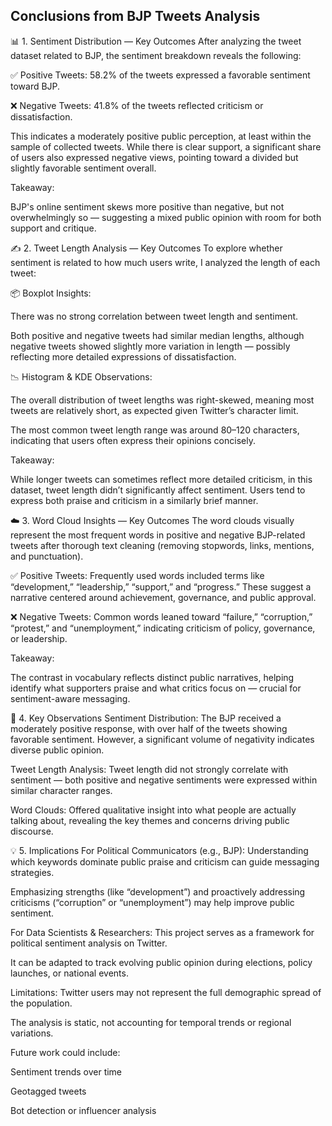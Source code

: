 ## Conclusions from BJP Tweets Analysis

📊 1. Sentiment Distribution — Key Outcomes
After analyzing the tweet dataset related to BJP, the sentiment breakdown reveals the following:

✅ Positive Tweets: 58.2% of the tweets expressed a favorable sentiment toward BJP.

❌ Negative Tweets: 41.8% of the tweets reflected criticism or dissatisfaction.

This indicates a moderately positive public perception, at least within the sample of collected tweets. While there is clear support, a significant share of users also expressed negative views, pointing toward a divided but slightly favorable sentiment overall.

Takeaway:

BJP's online sentiment skews more positive than negative, but not overwhelmingly so — suggesting a mixed public opinion with room for both support and critique.


✍️ 2. Tweet Length Analysis — Key Outcomes
To explore whether sentiment is related to how much users write, I analyzed the length of each tweet:

📦 Boxplot Insights:

There was no strong correlation between tweet length and sentiment.

Both positive and negative tweets had similar median lengths, although negative tweets showed slightly more variation in length — possibly reflecting more detailed expressions of dissatisfaction.

📉 Histogram & KDE Observations:

The overall distribution of tweet lengths was right-skewed, meaning most tweets are relatively short, as expected given Twitter’s character limit.

The most common tweet length range was around 80–120 characters, indicating that users often express their opinions concisely.

Takeaway:

While longer tweets can sometimes reflect more detailed criticism, in this dataset, tweet length didn’t significantly affect sentiment. Users tend to express both praise and criticism in a similarly brief manner.

☁️ 3. Word Cloud Insights — Key Outcomes
The word clouds visually represent the most frequent words in positive and negative BJP-related tweets after thorough text cleaning (removing stopwords, links, mentions, and punctuation).

✅ Positive Tweets:
Frequently used words included terms like “development,” “leadership,” “support,” and “progress.”
These suggest a narrative centered around achievement, governance, and public approval.

❌ Negative Tweets:
Common words leaned toward “failure,” “corruption,” “protest,” and “unemployment,” indicating criticism of policy, governance, or leadership.

Takeaway:

The contrast in vocabulary reflects distinct public narratives, helping identify what supporters praise and what critics focus on — crucial for sentiment-aware messaging.

📌 4. Key Observations
Sentiment Distribution:
The BJP received a moderately positive response, with over half of the tweets showing favorable sentiment. However, a significant volume of negativity indicates diverse public opinion.

Tweet Length Analysis:
Tweet length did not strongly correlate with sentiment — both positive and negative sentiments were expressed within similar character ranges.

Word Clouds:
Offered qualitative insight into what people are actually talking about, revealing the key themes and concerns driving public discourse.

💡 5. Implications
For Political Communicators (e.g., BJP):
Understanding which keywords dominate public praise and criticism can guide messaging strategies.

Emphasizing strengths (like “development”) and proactively addressing criticisms (“corruption” or “unemployment”) may help improve public sentiment.

For Data Scientists & Researchers:
This project serves as a framework for political sentiment analysis on Twitter.

It can be adapted to track evolving public opinion during elections, policy launches, or national events.

Limitations:
Twitter users may not represent the full demographic spread of the population.

The analysis is static, not accounting for temporal trends or regional variations.

Future work could include:

Sentiment trends over time

Geotagged tweets

Bot detection or influencer analysis
